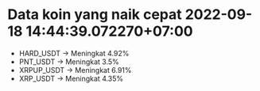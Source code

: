 # Data koin yang naik cepat 2022-09-18 14:44:39.072270+07:00

* HARD_USDT -> Meningkat 4.92%
* PNT_USDT -> Meningkat 3.5%
* XRPUP_USDT -> Meningkat 6.91%
* XRP_USDT -> Meningkat 4.35%
